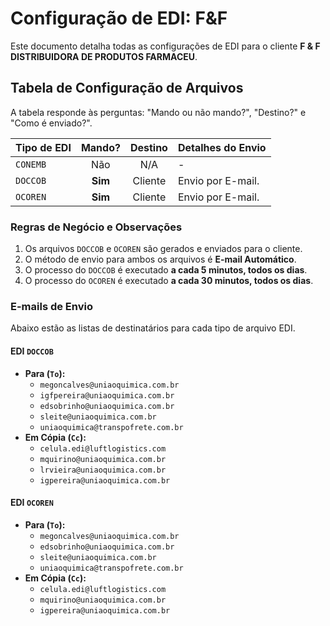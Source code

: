 # Configuração de EDI: F&F

Este documento detalha todas as configurações de EDI para o cliente **F & F DISTRIBUIDORA DE PRODUTOS FARMACEU**.

## Tabela de Configuração de Arquivos

A tabela responde às perguntas: "Mando ou não mando?", "Destino?" e "Como é enviado?".

| Tipo de EDI | Mando? | Destino | Detalhes do Envio |
| :---------- | :----: | :-------: | :--------------------------------------------------- |
| `CONEMB`    | Não    | N/A       | - |
| `DOCCOB`    | **Sim**| Cliente   | Envio por E-mail.|
| `OCOREN`    | **Sim**| Cliente   | Envio por E-mail.|

### Regras de Negócio e Observações
1.  Os arquivos `DOCCOB` e `OCOREN` são gerados e enviados para o cliente.
2.  O método de envio para ambos os arquivos é **E-mail Automático**.
3.  O processo do `DOCCOB` é executado **a cada 5 minutos, todos os dias**.
4.  O processo do `OCOREN` é executado **a cada 30 minutos, todos os dias**.

### E-mails de Envio
<div id="emails-de-envio"></div>

Abaixo estão as listas de destinatários para cada tipo de arquivo EDI.

#### **EDI `DOCCOB`**
* **Para (`To`):**
    * `megoncalves@uniaoquimica.com.br`
    * `igfpereira@uniaoquimica.com.br`
    * `edsobrinho@uniaoquimica.com.br`
    * `sleite@uniaoquimica.com.br`
    * `uniaoquimica@transpofrete.com.br`
* **Em Cópia (`Cc`):**
    * `celula.edi@luftlogistics.com`
    * `mquirino@uniaoquimica.com.br`
    * `lrvieira@uniaoquimica.com.br`
    * `igpereira@uniaoquimica.com.br`

#### **EDI `OCOREN`**
* **Para (`To`):**
    * `megoncalves@uniaoquimica.com.br`
    * `edsobrinho@uniaoquimica.com.br`
    * `sleite@uniaoquimica.com.br`
    * `uniaoquimica@transpofrete.com.br`
* **Em Cópia (`Cc`):**
    * `celula.edi@luftlogistics.com`
    * `mquirino@uniaoquimica.com.br`
    * `igpereira@uniaoquimica.com.br`
